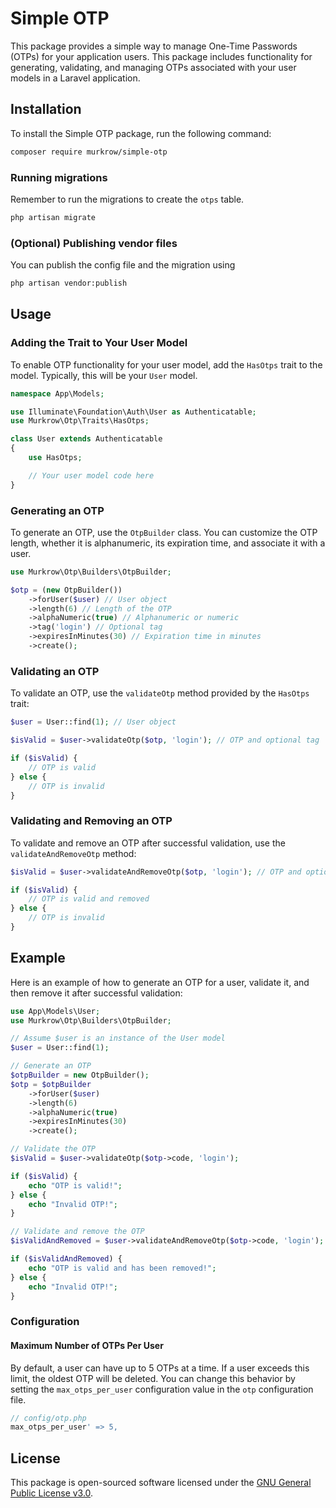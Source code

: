 # Simple OTP

This package provides a simple way to manage One-Time Passwords (OTPs) for your application users. This package includes functionality for generating, validating, and managing OTPs associated with your user models in a Laravel application.

## Installation

To install the Simple OTP package, run the following command:

```bash
composer require murkrow/simple-otp
```
### Running migrations
Remember to run the migrations to create the `otps` table.

```bash
php artisan migrate
```

### (Optional) Publishing vendor files
You can publish the config file and the migration using
```bash
php artisan vendor:publish 
```

## Usage

### Adding the Trait to Your User Model

To enable OTP functionality for your user model, add the `HasOtps` trait to the model. Typically, this will be your `User` model.

```php
namespace App\Models;

use Illuminate\Foundation\Auth\User as Authenticatable;
use Murkrow\Otp\Traits\HasOtps;

class User extends Authenticatable
{
    use HasOtps;

    // Your user model code here
}
```


### Generating an OTP

To generate an OTP, use the `OtpBuilder` class. You can customize the OTP length, whether it is alphanumeric, its expiration time, and associate it with a user.

```php
use Murkrow\Otp\Builders\OtpBuilder;

$otp = (new OtpBuilder())
    ->forUser($user) // User object
    ->length(6) // Length of the OTP
    ->alphaNumeric(true) // Alphanumeric or numeric
    ->tag('login') // Optional tag
    ->expiresInMinutes(30) // Expiration time in minutes
    ->create();
```

### Validating an OTP

To validate an OTP, use the `validateOtp` method provided by the `HasOtps` trait:

```php
$user = User::find(1); // User object

$isValid = $user->validateOtp($otp, 'login'); // OTP and optional tag

if ($isValid) {
    // OTP is valid
} else {
    // OTP is invalid
}
```

### Validating and Removing an OTP

To validate and remove an OTP after successful validation, use the `validateAndRemoveOtp` method:

```php
$isValid = $user->validateAndRemoveOtp($otp, 'login'); // OTP and optional tag

if ($isValid) {
    // OTP is valid and removed
} else {
    // OTP is invalid
}
```

## Example

Here is an example of how to generate an OTP for a user, validate it, and then remove it after successful validation:

```php
use App\Models\User;
use Murkrow\Otp\Builders\OtpBuilder;

// Assume $user is an instance of the User model
$user = User::find(1);

// Generate an OTP
$otpBuilder = new OtpBuilder();
$otp = $otpBuilder
    ->forUser($user)
    ->length(6)
    ->alphaNumeric(true)
    ->expiresInMinutes(30)
    ->create();

// Validate the OTP
$isValid = $user->validateOtp($otp->code, 'login');

if ($isValid) {
    echo "OTP is valid!";
} else {
    echo "Invalid OTP!";
}

// Validate and remove the OTP
$isValidAndRemoved = $user->validateAndRemoveOtp($otp->code, 'login');

if ($isValidAndRemoved) {
    echo "OTP is valid and has been removed!";
} else {
    echo "Invalid OTP!";
}
```


### Configuration

#### Maximum Number of OTPs Per User

By default, a user can have up to 5 OTPs at a time. If a user exceeds this limit, the oldest OTP will be deleted. 
You can change this behavior by setting the `max_otps_per_user` configuration value in the `otp` configuration file.

```php
// config/otp.php
max_otps_per_user' => 5,
```

## License

This package is open-sourced software licensed under the [GNU General Public License v3.0](LICENSE).